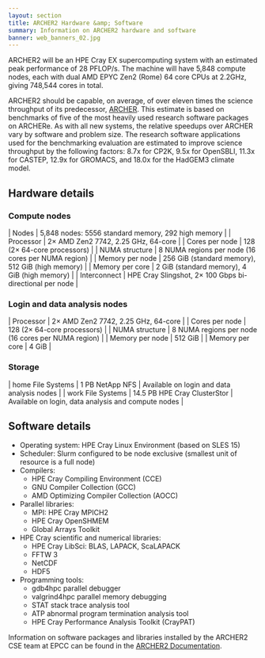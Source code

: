 ```yaml
---
layout: section
title: ARCHER2 Hardware &amp; Software
summary: Information on ARCHER2 hardware and software
banner: web_banners_02.jpg
---
```


ARCHER2 will be an HPE Cray EX supercomputing system with an estimated peak performance of 28 PFLOP/s. The machine will have 5,848 compute nodes, each with dual AMD EPYC Zen2 (Rome) 64 core CPUs at 2.2GHz, giving 748,544 cores in total. 

ARCHER2 should be capable, on average, of over eleven times the science throughput of its predecessor, [ARCHER](http://www.archer.ac.uk). This estimate is based on benchmarks of five of the most heavily used research software packages on ARCHERe. As with all new systems, the relative speedups over ARCHER vary by software and problem size. The research software applications used for the benchmarking evaluation are estimated to improve science throughput by the following factors: 8.7x for CP2K, 9.5x for OpenSBLI, 11.3x for CASTEP, 12.9x for GROMACS, and 18.0x for the HadGEM3 climate model.

## Hardware details

### Compute nodes

| Nodes | 5,848 nodes: 5556 standard memory, 292 high memory |
| Processor | 2&times; AMD Zen2 7742, 2.25 GHz, 64-core |
| Cores per node | 128 (2&times; 64-core processors) |
| NUMA structure | 8 NUMA regions per node (16 cores per NUMA region) |
| Memory per node | 256 GiB (standard memory), 512 GiB (high memory) |
| Memory per core | 2 GiB (standard memory), 4 GiB (high memory) |
| Interconnect | HPE Cray Slingshot, 2&times; 100 Gbps bi-directional per node |

### Login and data analysis nodes

| Processor | 2&times; AMD Zen2 7742, 2.25 GHz, 64-core |
| Cores per node | 128 (2&times; 64-core processors) |
| NUMA structure | 8 NUMA regions per node (16 cores per NUMA region) |
| Memory per node | 512 GiB |
| Memory per core | 4 GiB |

### Storage

| home File Systems | 1 PB NetApp NFS | Available on login and data analysis nodes |
| work File Systems | 14.5 PB HPE Cray ClusterStor | Available on login, data analysis and compute nodes |

<!-- | Solid state | 1.1 PB HPE Cray ClusterStor E1000 | Available on login, data analysis and compute nodes | -->

## Software details

* Operating system: HPE Cray Linux Environment (based on SLES 15)
* Scheduler: Slurm configured to be node exclusive (smallest unit of resource is a full node)
* Compilers:
  * HPE Cray Compiling Environment (CCE)
  * GNU Compiler Collection (GCC)
  * AMD Optimizing Compiler Collection (AOCC)
* Parallel libraries:
  * MPI: HPE Cray MPICH2
  * HPE Cray OpenSHMEM
  * Global Arrays Toolkit
* HPE Cray scientific and numerical libraries:
  * HPE Cray LibSci: BLAS, LAPACK, ScaLAPACK
  * FFTW 3
  * NetCDF
  * HDF5
* Programming tools:
  * gdb4hpc parallel debugger
  * valgrind4hpc parallel memory debugging
  * STAT stack trace analysis tool
  * ATP abnormal program termination analysis tool
  * HPE Cray Performance Analysis Toolkit (CrayPAT)

Information on software packages and libraries installed by the ARCHER2 CSE team at EPCC can be
found in the [ARCHER2 Documentation](https://docs.archer2.ac.uk).



